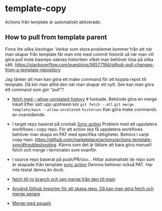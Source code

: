 # template-copy

Actions från template är automatiskt aktiverade.

## How to pull from template parent

Finns lite olika lösningar. Verkar som stora problemet kommer från att när man skapar från template får man inte med commit historik så när man vill göra pull mote basrepo saknas historiken vilket man behöver lösa på olika sätt. https://stackoverflow.com/questions/56577184/github-pull-changes-from-a-template-repository

Jag tänker att man kan göra ett make command för att koppla repot till template. Då kör man alltid den när man skapar ett nytt. Sen kan man göra ett command som gör "pull"?

- [fetch med --allow-unrelated-history](https://stackoverflow.com/a/56577320) # funkade. Behövde göra en merge lokalt
    Efter satt upp upstream kör
    `git fetch --all`
    `git merge template/main --allow-unrelated-histories`
    Kan göra make commands av ovanstående.
- I target repo baserat på crontab [Sync action](https://github.com/marketplace/actions/actions-template-sync)
    Problem med att uppdatera workflows i copy repo. För att action ska få uppdatera workflows behöver man skapa en PAT med specifika rättigheter. Behövs i varje copy repo. https://github.com/marketplace/actions/actions-template-sync#troubleshooting.
    Känns som det är lättare att bara göra manuell fetch och merge i terminalen som ovanför.

- I source repo baserat på push/PR/osv... Hittar automatiskt de repo som är skapade från template [sync action](https://github.com/ahmadnassri/action-template-repository-sync)
    Dennna behöver också PAT. Har inte testat denna än dock.
- [fetch till ny branch och sen merge från den till main](https://stackoverflow.com/a/69563752)
- [Använd Github importer för att skapa repo. Då kan man göra fetch och merge senare](https://stackoverflow.com/a/66948475)
- [Merge med squash](https://stackoverflow.com/a/75573089)
